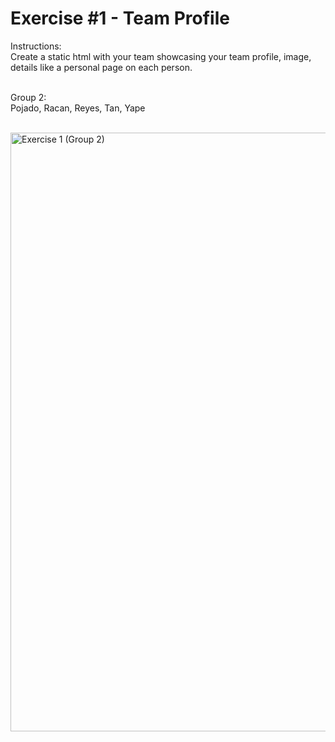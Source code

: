 # Exercise #1 - Team Profile


Instructions: <br>
Create a static html with your team showcasing your team profile, image, details like a personal page on each person.<br> <br>


Group 2:<br>
Pojado, Racan, Reyes, Tan, Yape <br> <br>


<img width="958" alt="Exercise 1 (Group 2)" src="https://github.com/user-attachments/assets/417ab906-a3c5-44b6-b965-fffdc6cb9996">
